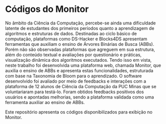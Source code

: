 # Códigos do Monitor

No âmbito da Ciência da Computação, percebe-se ainda uma dificuldade latente de estudantes dos primeiros períodos quanto a aprendizagem de algoritmos e estruturas de dados. Destinadas ao ciclo básico de computação, plataformas como DS-Hacker e Blocks4DS apresentam ferramentas que auxiliam o ensino de Árvores Binárias de Busca (ABBs). Porém não são observadas plataformas que agreguem em sua estrutura, além do conteúdo textual e avaliações por questionário e práticas, visualização dinâmica dos algoritmos executados. Tendo isso em vista, neste trabalho foi desenvolvida uma plataforma web, chamada Monitor, que auxilia o ensino de ABBs e apresenta estas funcionalidades, estruturada com base na Taxonomia de Bloom para o aprendizado. O software desenvolvido foi avaliado por meio de feedbacks e interações com a plataforma de 12 alunos de Ciência da Computação da PUC Minas que se voluntariaram para testá-lo. Foram obtidos feedbacks positivos dos usuários e apontadas melhorias, sendo a plataforma validada como uma ferramenta auxiliar ao ensino de ABBs.

Este repositório apresenta os códigos disponibilizados para exibição no Monitor.
